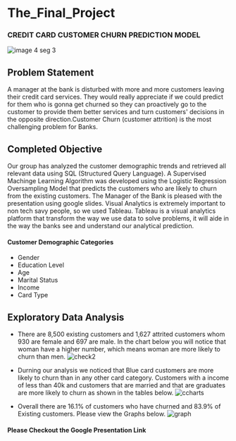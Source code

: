# The_Final_Project
### CREDIT CARD CUSTOMER CHURN PREDICTION MODEL
![image 4 seg 3](https://user-images.githubusercontent.com/96032255/172059609-6aac6a68-9a33-4823-8399-4a2f7a999639.PNG)

## Problem Statement 
A manager at the bank is disturbed with more and more customers leaving their credit card services. They would really appreciate if we could predict for them who is gonna get churned so they can proactively go to the customer to provide them better services and turn customers' decisions in the opposite direction.Customer Churn (customer attrition) is the most challenging problem for Banks. 

## Completed Objective
Our group has analyzed the customer demographic trends and retrieved all relevant data using SQL (Structured Query Language). A Supervised Machinge Learning Algorithm was developed using the Logistic Regression Oversampling Model that predicts the customers who are likely to churn from the existing customers. The Manager of the Bank is pleased with the presentation using google slides. Visual Analytics is extremely important to non tech savy people, so we used Tableau. Tableau is a visual analytics platform that transform the way we use data to solve problems, it will aide in the way the banks see and understand our analytical prediction.

#### Customer Demographic Categories
+ Gender
+ Education Level
+ Age
+ Marital Status
+ Income
+ Card Type

## Exploratory Data Analysis
+ There are 8,500 existing customers and 1,627 attrited customers whom 930 are female and 697 are male. In the chart below you will notice that woman have a higher number, which means woman are more likely to churn than men.
![check2](https://user-images.githubusercontent.com/96032255/172072949-8dccce22-79bd-4e1a-bb5c-0400cbdfcd9c.PNG)

+ Durning our analysis we noticed that Blue card customers are more likely to churn than in any other card category. Customers with a income of less than 40k and customers that are married and that are graduates are more likely to churn as shown in the tables below.
![ccharts](https://user-images.githubusercontent.com/96032255/172073882-d57e2272-88d6-4983-833d-b2ba424ab967.PNG)

+ Overall there are 16.1% of customers who have churned and 83.9% of Existing customers. Please view the Graphs below.
![graph](https://user-images.githubusercontent.com/96032255/172074302-7eb87a81-48fd-49f0-8e0f-66b8aa5520a8.PNG)

#### Please Checkout the Google Presentation Link
